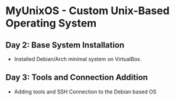 # MyUnixOS - Custom Unix-Based Operating System
## Day 2: Base System Installation
- Installed Debian/Arch minimal system on VirtualBox.
## Day 3: Tools and Connection Addition
- Adding tools and SSH Connection to the Debian based OS